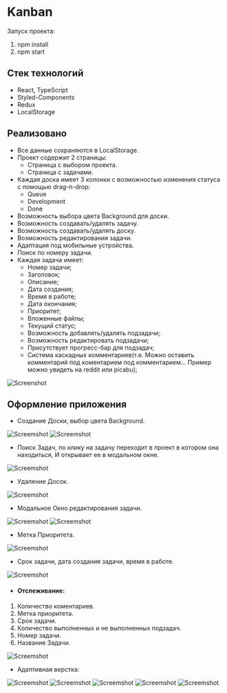 # Kanban

Запуск проекта:
1. npm install
2. npm start

## Стек технологий

- React, TypeScript
- Styled-Components
- Redux
- LocalStorage

## Реализовано
- Все данные сохраняются в LocalStorage.
- Проект содержит 2 страницы:
    - Страница с выбором проекта.
    - Страница с задачами.
- Каждая доска имеет 3 колонки c возможностью изменения статуса с помощью drag-n-drop: 
    - Queue
    - Development
    - Done
- Возможность выбора цвета Background для доски.
- Возможность создавать/удалять задачу.
- Возможность создавать/удалять доску.
- Возможность редактирования задачи.
- Адаптация под мобильные устройства.
- Поиск по номеру задачи.
- Каждая задача имеет:
    - Номер задачи;
    - Заголовок;
    - Описание;
    - Дата создания;
    - Время в работе;
    - Дата окончания;
    - Приоритет;
    - Вложенные файлы;
    - Текущий статус;
    - Возможность добавлять/удалять подзадачи;
    - Возможность редактировать подзадачи;
    - Присутствует прогресс-бар для подзадач;
    - Система каскадных комментариев(т.е. Можно оставить комментарий под коментарием под комментарием...
      Пример можно увидеть на reddit или picabu);

![Screenshot](src/assets/img/imgReadme/screen1.png)

## Оформление приложения 

- Создание Доски, выбор цвета Background.

![Screemshot](src/assets/img/imgReadme/screen-2.png)
![Screemshot](src/assets/img/imgReadme/screen-3.png)

- Поиск Задач, по клику на задачу переходит в проект в котором она находиться, И открывает ее в модальном окне.

![Screemshot](src/assets/img/imgReadme/screen6.png)
 
- Удаление Досок.

![Screemshot](src/assets/img/imgReadme/screen7.png)

- Модальное Окно редактирования задачи.

![Screemshot](src/assets/img/imgReadme/screen10.png)
![Screemshot](src/assets/img/imgReadme/screen11.png)

- Метка Приоритета.

![Screemshot](src/assets/img/imgReadme/screen9.png)

- Срок задачи, дата создания задачи, время в работе.

![Screemshot](src/assets/img/imgReadme/screen8.png)

- #### Отслеживание:
1. Количество коментариев.
2. Метка приоритета.
3. Срок задачи.
4. Количество выполненных и не выполненных подзадач.
5. Номер задачи.
6. Название Задачи.

![Screemshot](src/assets/img/imgReadme/screen12.png)

- Адаптивная верстка:

![Screemshot](src/assets/img/imgReadme/screen5.png)
![Screemshot](src/assets/img/imgReadme/screen4.jpg)
![Screemshot](src/assets/img/imgReadme/screen13.png)
![Screemshot](src/assets/img/imgReadme/screen14.png)
![Screemshot](src/assets/img/imgReadme/screen15.png)
